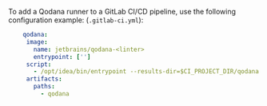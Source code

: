 [//]: # (title: GitLab CI)

To add a Qodana runner to a GitLab CI/CD pipeline, use the following configuration example: (`.gitlab-ci.yml`):

```yaml
    qodana:
     image: 
       name: jetbrains/qodana-<linter>
       entrypoint: ['']
     script:
       - /opt/idea/bin/entrypoint --results-dir=$CI_PROJECT_DIR/qodana --save-report --report-dir=$CI_PROJECT_DIR/qodana/report
     artifacts:
       paths:
         - qodana
```

<p><include src="lib_qd.xml" include-id="docker-options-tip"/></p>